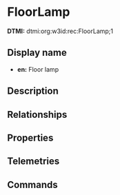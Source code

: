 # FloorLamp
**DTMI:** dtmi:org:w3id:rec:FloorLamp;1
## Display name
- **en:** Floor lamp
## Description
## Relationships
## Properties
## Telemetries
## Commands
